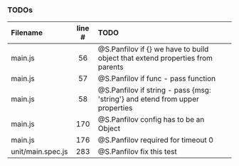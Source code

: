 ### TODOs
| Filename | line # | TODO
|:------|:------:|:------
| main.js | 56 | @S.Panfilov if {} we have to build object that extend properties from parents
| main.js | 57 | @S.Panfilov if func - pass function
| main.js | 58 | @S.Panfilov if string - pass {msg: 'string'} and etend from upper properties
| main.js | 170 | @S.Panfilov config has to be an Object
| main.js | 176 | @S.Panfilov required for timeout 0
| unit/main.spec.js | 283 | @S.Panfilov fix this test